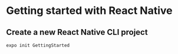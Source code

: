 # Getting started with React Native

## Create a new React Native CLI project 
`expo init GettingStarted`

